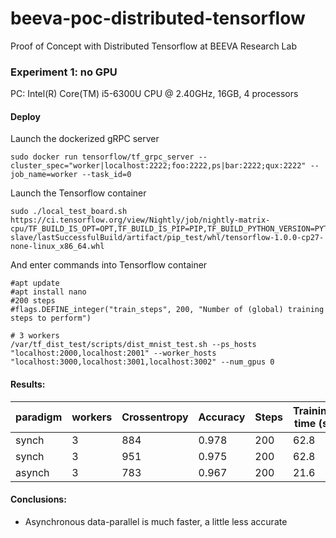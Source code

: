 # beeva-poc-distributed-tensorflow
Proof of Concept with Distributed Tensorflow at BEEVA Research Lab

### Experiment 1: no GPU
PC: Intel(R) Core(TM) i5-6300U CPU @ 2.40GHz, 16GB, 4 processors

#### Deploy
Launch the dockerized gRPC server
```
sudo docker run tensorflow/tf_grpc_server --cluster_spec="worker|localhost:2222;foo:2222,ps|bar:2222;qux:2222" --job_name=worker --task_id=0
```
Launch the Tensorflow container
```
sudo ./local_test_board.sh https://ci.tensorflow.org/view/Nightly/job/nightly-matrix-cpu/TF_BUILD_IS_OPT=OPT,TF_BUILD_IS_PIP=PIP,TF_BUILD_PYTHON_VERSION=PYTHON2,label=cpu-slave/lastSuccessfulBuild/artifact/pip_test/whl/tensorflow-1.0.0-cp27-none-linux_x86_64.whl
```
And enter commands into Tensorflow container
```
#apt update
#apt install nano
#200 steps
#flags.DEFINE_integer("train_steps", 200, "Number of (global) training steps to perform")

# 3 workers
/var/tf_dist_test/scripts/dist_mnist_test.sh --ps_hosts "localhost:2000,localhost:2001" --worker_hosts "localhost:3000,localhost:3001,localhost:3002" --num_gpus 0
```

#### Results:

| paradigm | workers | Crossentropy | Accuracy | Steps | Training time (s)
| --- | --- | --- | --- | --- | ---
| synch | 3 | 884 | 0.978 | 200 | 62.8
| synch | 3 | 951 | 0.975 | 200 | 62.8
| asynch | 3 | 783 | 0.967 | 200 | 21.6


#### Conclusions: 
* Asynchronous data-parallel is much faster, a little less accurate


